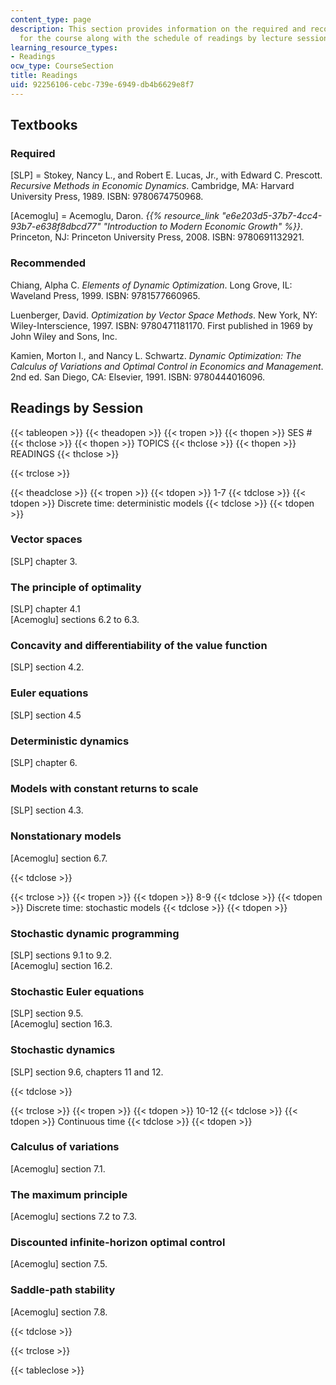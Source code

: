 ```yaml
---
content_type: page
description: This section provides information on the required and recommended textbooks
  for the course along with the schedule of readings by lecture session.
learning_resource_types:
- Readings
ocw_type: CourseSection
title: Readings
uid: 92256106-cebc-739e-6949-db4b6629e8f7
---
```


Textbooks
---------

### Required

\[SLP\] = Stokey, Nancy L., and Robert E. Lucas, Jr., with Edward C. Prescott. _Recursive Methods in Economic Dynamics_. Cambridge, MA: Harvard University Press, 1989. ISBN: 9780674750968.

\[Acemoglu\] = Acemoglu, Daron. _{{% resource_link "e6e203d5-37b7-4cc4-93b7-e638f8dbcd77" "Introduction to Modern Economic Growth" %}}_. Princeton, NJ: Princeton University Press, 2008. ISBN: 9780691132921.

### Recommended

Chiang, Alpha C. _Elements of Dynamic Optimization_. Long Grove, IL: Waveland Press, 1999. ISBN: 9781577660965.

Luenberger, David. _Optimization by Vector Space Methods_. New York, NY: Wiley-Interscience, 1997. ISBN: 9780471181170. First published in 1969 by John Wiley and Sons, Inc.

Kamien, Morton I., and Nancy L. Schwartz. _Dynamic Optimization: The Calculus of Variations and Optimal Control in Economics and Management_. 2nd ed. San Diego, CA: Elsevier, 1991. ISBN: 9780444016096.

Readings by Session
-------------------

{{< tableopen >}}
{{< theadopen >}}
{{< tropen >}}
{{< thopen >}}
SES #
{{< thclose >}}
{{< thopen >}}
TOPICS
{{< thclose >}}
{{< thopen >}}
READINGS
{{< thclose >}}

{{< trclose >}}

{{< theadclose >}}
{{< tropen >}}
{{< tdopen >}}
1-7
{{< tdclose >}}
{{< tdopen >}}
Discrete time: deterministic models
{{< tdclose >}}
{{< tdopen >}}


### Vector spaces

\[SLP\] chapter 3.

### The principle of optimality

\[SLP\] chapter 4.1  
\[Acemoglu\] sections 6.2 to 6.3.

### Concavity and differentiability of the value function

\[SLP\] section 4.2.

### Euler equations

\[SLP\] section 4.5

### Deterministic dynamics

\[SLP\] chapter 6.

### Models with constant returns to scale

\[SLP\] section 4.3.

### Nonstationary models

\[Acemoglu\] section 6.7.


{{< tdclose >}}

{{< trclose >}}
{{< tropen >}}
{{< tdopen >}}
8-9
{{< tdclose >}}
{{< tdopen >}}
Discrete time: stochastic models
{{< tdclose >}}
{{< tdopen >}}


### Stochastic dynamic programming

\[SLP\] sections 9.1 to 9.2.  
\[Acemoglu\] section 16.2.

### Stochastic Euler equations

\[SLP\] section 9.5.  
\[Acemoglu\] section 16.3.

### Stochastic dynamics

\[SLP\] section 9.6, chapters 11 and 12.


{{< tdclose >}}

{{< trclose >}}
{{< tropen >}}
{{< tdopen >}}
10-12
{{< tdclose >}}
{{< tdopen >}}
Continuous time
{{< tdclose >}}
{{< tdopen >}}


### Calculus of variations

\[Acemoglu\] section 7.1.

### The maximum principle

\[Acemoglu\] sections 7.2 to 7.3.

### Discounted infinite-horizon optimal control

\[Acemoglu\] section 7.5.

### Saddle-path stability

\[Acemoglu\] section 7.8.


{{< tdclose >}}

{{< trclose >}}

{{< tableclose >}}